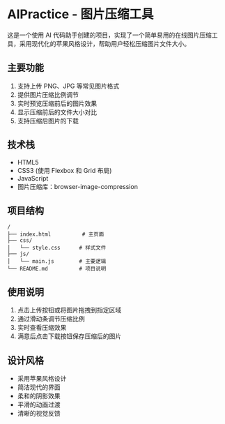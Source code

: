# AIPractice - 图片压缩工具

这是一个使用 AI 代码助手创建的项目，实现了一个简单易用的在线图片压缩工具，采用现代化的苹果风格设计，帮助用户轻松压缩图片文件大小。

## 主要功能

1. 支持上传 PNG、JPG 等常见图片格式
2. 提供图片压缩比例调节
3. 实时预览压缩前后的图片效果
4. 显示压缩前后的文件大小对比
5. 支持压缩后图片的下载

## 技术栈

- HTML5
- CSS3 (使用 Flexbox 和 Grid 布局)
- JavaScript
- 图片压缩库：browser-image-compression

## 项目结构

```
/
├── index.html          # 主页面
├── css/               
│   └── style.css      # 样式文件
├── js/
│   └── main.js        # 主要逻辑
└── README.md          # 项目说明
```

## 使用说明

1. 点击上传按钮或将图片拖拽到指定区域
2. 通过滑动条调节压缩比例
3. 实时查看压缩效果
4. 满意后点击下载按钮保存压缩后的图片

## 设计风格

- 采用苹果风格设计
- 简洁现代的界面
- 柔和的阴影效果
- 平滑的动画过渡
- 清晰的视觉反馈
